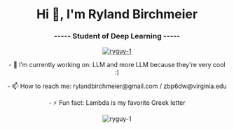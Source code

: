 <h1 align="center">Hi 👋, I'm Ryland Birchmeier</h1>
<h3 align="center">----- Student of Deep Learning -----</h3>



<p align="center">
  <a href="https://github.com/ryo-ma/github-profile-trophy">
    <img src="https://github-profile-trophy.vercel.app/?username=ryguy-1&theme=onedark&rank=S,AAA,AA,A,B&column=5" alt="ryguy-1" />
  </a>
</p>

<p align="center">
  - 🔭 I’m currently working on: LLM and more LLM because they're very cool :)
 </p>
<p align="center">
  - 📫 How to reach me: rylandbirchmeier@gmail.com / zbp6dw@virginia.edu
</p>
<p align="center">
  - ⚡ Fun fact: Lambda is my favorite Greek letter
</p>

<p align="center"><img align="center" src="https://github-readme-streak-stats.herokuapp.com/?user=ryguy-1&" alt="ryguy-1" /></p>
